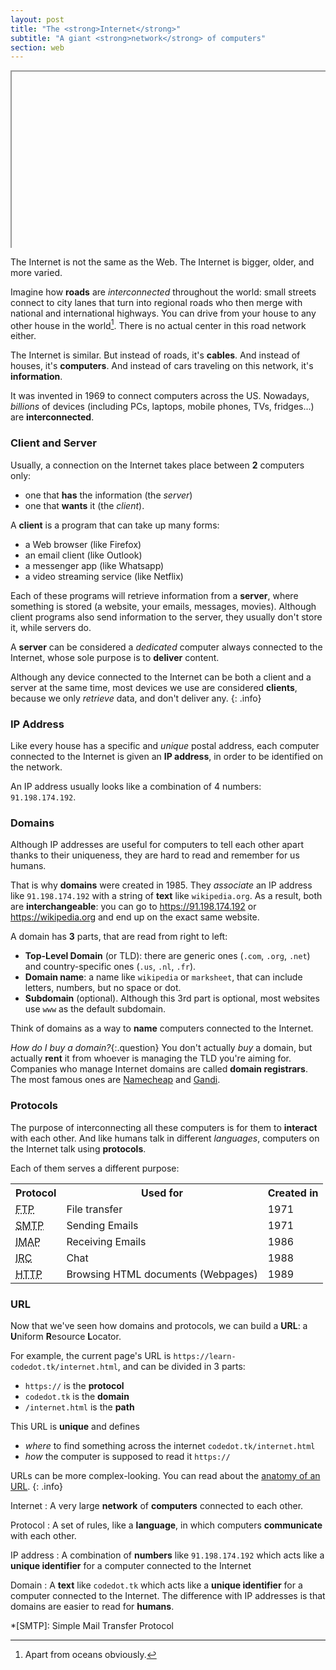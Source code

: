 ```yaml
---
layout: post
title: "The <strong>Internet</strong>"
subtitle: "A giant <strong>network</strong> of computers"
section: web
---
```


<style>.embed-container { position: relative; padding-bottom: 56.25%; height: 0; overflow: hidden; max-width: 100%; } .embed-container iframe, .embed-container object, .embed-container embed { position: absolute; top: 0; left: 0; width: 100%; height: 100%; }</style><div class='embed-container'><iframe id="ytplayer" type="text/html" width="720" height="405"
src="https://www.youtube.com/embed/n_KghQP86Sw?autoplay=1&cc_load_policy=1&controls=0&disablekb=1&enablejsapi=1&loop=1&modestbranding=1&start=10&color=white"
frameborder="0" allowfullscreen></iframe></div>

The Internet is not the same as the Web. The Internet is bigger, older, and more varied.

Imagine how **roads** are _interconnected_ throughout the world: small streets connect to city lanes that turn into regional roads who then merge with national and international highways. You can drive from your house to any other house in the world[^1]. There is no actual center in this road network either.

The Internet is similar. But instead of roads, it's **cables**. And instead of houses, it's **computers**. And instead of cars traveling on this network, it's **information**.

It was invented in 1969 to connect computers across the US. Nowadays, _billions_ of devices (including PCs, laptops, mobile phones, TVs, fridges...) are **interconnected**.

### Client and Server

Usually, a connection on the Internet takes place between **2** computers only:

* one that **has** the information (the _server_)
* one that **wants** it (the _client_).

A **client** is a program that can take up many forms:

* a Web browser (like Firefox)
* an email client (like Outlook)
* a messenger app (like Whatsapp)
* a video streaming service (like Netflix)

Each of these programs will retrieve information from a **server**, where something is stored (a website, your emails, messages, movies). Although client programs also send information to the server, they usually don't store it, while servers do.

A **server** can be considered a _dedicated_ computer always connected to the Internet, whose sole purpose is to **deliver** content.

Although any device connected to the Internet can be both a client and a server at the same time, most devices we use are considered **clients**, because we only _retrieve_ data, and don't deliver any.
{: .info}

### IP Address

Like every house has a specific and _unique_ postal address, each computer connected to the Internet is given an **IP address**, in order to be identified on the network.

An IP address usually looks like a combination of 4 numbers: `91.198.174.192`.

### Domains

Although IP addresses are useful for computers to tell each other apart thanks to their uniqueness, they are hard to read and remember for us humans.

That is why **domains** were created in 1985. They _associate_ an IP address like `91.198.174.192` with a string of **text** like `wikipedia.org`. As a result, both are **interchangeable**: you can go to <https://91.198.174.192> or <https://wikipedia.org> and end up on the exact same website.

A domain has **3** parts, that are read from right to left:

* **Top-Level Domain** (or TLD): there are generic ones (`.com`, `.org`, `.net`) and country-specific ones (`.us`, `.nl`, `.fr`).
* **Domain name**: a name like `wikipedia` or `marksheet`, that can include letters, numbers, but no space or dot.
* **Subdomain** (optional). Although this 3rd part is optional, most websites use `www` as the default subdomain.

Think of domains as a way to **name** computers connected to the Internet.

_How do I buy a domain?_{:.question}
You don't actually _buy_ a domain, but actually **rent** it from whoever is managing the TLD you're aiming for.
Companies who manage Internet domains are called **domain registrars**. The most famous ones are [Namecheap](https://www.namecheap.com/) and [Gandi](https://www.gandi.net/).

### Protocols

The purpose of interconnecting all these computers is for them to **interact** with each other. And like humans talk in different _languages_, computers on the Internet talk using **protocols**.

Each of them serves a different purpose:

<div class="table">
  <table>
    <tr>
      <th>Protocol</th>
      <th>Used for</th>
      <th>Created in</th>
    </tr>
    <tr>
      <td>
        <abbr title="File Transfer Protocol">FTP</abbr>
      </td>
      <td>File transfer</td>
      <td>1971</td>
    </tr>
    <tr>
      <td>
        <abbr title="Simple Mail Transfer Protocol">SMTP</abbr>
      </td>
      <td>Sending Emails</td>
      <td>1971</td>
    </tr>
    <tr>
      <td>
        <abbr title="Internet Message Access Protocol">IMAP</abbr>
      </td>
      <td>Receiving Emails</td>
      <td>1986</td>
    </tr>
    <tr>
      <td>
        <abbr title="Internet Relay Chat">IRC</abbr>
      </td>
      <td>Chat</td>
      <td>1988</td>
    </tr>
    <tr>
      <td>
        <abbr title="HyperText Transfer Protocol">HTTP</abbr>
      </td>
      <td>Browsing HTML documents (Webpages)</td>
      <td>1989</td>
    </tr>
  </table>
</div>

### URL

Now that we've seen how domains and protocols, we can build a **URL**: a **U**niform **R**esource **L**ocator.

For example, the current page's URL is `https://learn-codedot.tk/internet.html`, and can be divided in 3 parts:

* `https://` is the **protocol**
* `codedot.tk` is the **domain**
* `/internet.html` is the **path**

This URL is **unique** and defines

* _where_ to find something across the internet `codedot.tk/internet.html`
* _how_ the computer is supposed to read it `https://`

URLs can be more complex-looking. You can read about the [anatomy of an URL](https://doepud.co.uk/blog/anatomy-of-a-url).
{: .info}

Internet
: A very large **network** of **computers** connected to each other.

Protocol
: A set of rules, like a **language**, in which computers **communicate** with each other.

IP address
: A combination of **numbers** like `91.198.174.192` which acts like a **unique identifier** for a computer connected to the Internet

Domain
: A **text** like `codedot.tk` which acts like a **unique identifier** for a computer connected to the Internet.
The difference with IP addresses is that domains are easier to read for **humans**.

[^1]: Apart from oceans obviously.

*[SMTP]: Simple Mail Transfer Protocol

